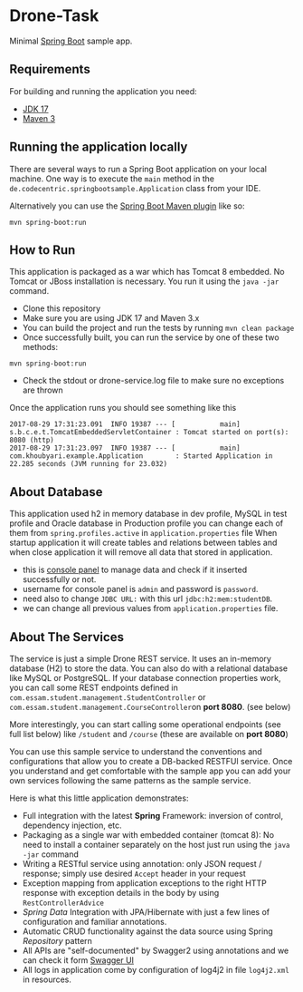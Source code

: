 # Drone-Task

Minimal [Spring Boot](http://projects.spring.io/spring-boot/) sample app.

## Requirements

For building and running the application you need:

- [JDK 17](https://www.oracle.com/java/technologies/javase/jdk17-archive-downloads.html)
- [Maven 3](https://maven.apache.org)

## Running the application locally

There are several ways to run a Spring Boot application on your local machine. One way is to execute the `main` method
in the `de.codecentric.springbootsample.Application` class from your IDE.

Alternatively you can use
the [Spring Boot Maven plugin](https://docs.spring.io/spring-boot/docs/current/reference/html/build-tool-plugins-maven-plugin.html)
like so:

```shell
mvn spring-boot:run
```

## How to Run

This application is packaged as a war which has Tomcat 8 embedded. No Tomcat or JBoss installation is necessary. You run
it using the ```java -jar``` command.

* Clone this repository
* Make sure you are using JDK 17 and Maven 3.x
* You can build the project and run the tests by running ```mvn clean package```
* Once successfully built, you can run the service by one of these two methods:

```
mvn spring-boot:run
```

* Check the stdout or drone-service.log file to make sure no exceptions are thrown

Once the application runs you should see something like this

```
2017-08-29 17:31:23.091  INFO 19387 --- [           main] s.b.c.e.t.TomcatEmbeddedServletContainer : Tomcat started on port(s): 8080 (http)
2017-08-29 17:31:23.097  INFO 19387 --- [           main] com.khoubyari.example.Application        : Started Application in 22.285 seconds (JVM running for 23.032)
```

## About Database

This application used h2 in memory database in dev profile, MySQL in test profile and Oracle database in Production
profile you can change each of them from
`spring.profiles.active` in `application.properties` file When startup application it will create tables and relations
between tables and when close application it will remove all data that stored in application.

* this is [console panel](http://localhost:8080/h2-console/login.jsp) to manage data and check if it inserted
  successfully or not.
* username for console panel is `admin` and password is `password`.
* need also to change `JDBC URL:` with this url `jdbc:h2:mem:studentDB`.
* we can change all previous values from `application.properties` file.

## About The Services

The service is just a simple Drone REST service. It uses an in-memory database (H2) to store the data. You can also do
with a relational database like MySQL or PostgreSQL. If your database connection properties work, you can call some REST
endpoints defined in ```com.essam.student.management.StudentController```
or ```com.essam.student.management.CourseController```on **port 8080**. (see below)

More interestingly, you can start calling some operational endpoints (see full list below) like ```/student```
and ```/course``` (these are available on **port 8080**)

You can use this sample service to understand the conventions and configurations that allow you to create a DB-backed
RESTFUl service. Once you understand and get comfortable with the sample app you can add your own services following the
same patterns as the sample service.

Here is what this little application demonstrates:

* Full integration with the latest **Spring** Framework: inversion of control, dependency injection, etc.
* Packaging as a single war with embedded container (tomcat 8): No need to install a container separately on the host
  just run using the ``java -jar`` command
* Writing a RESTful service using annotation: only JSON request / response; simply use desired ``Accept`` header in your
  request
* Exception mapping from application exceptions to the right HTTP response with exception details in the body by
  using `RestControllerAdvice`
* *Spring Data* Integration with JPA/Hibernate with just a few lines of configuration and familiar annotations.
* Automatic CRUD functionality against the data source using Spring *Repository* pattern
* All APIs are "self-documented" by Swagger2 using annotations and we can check it
  form [Swagger UI](http://localhost:8080/swagger-ui.html)
* All logs in application come by configuration of log4j2 in file `log4j2.xml` in resources.